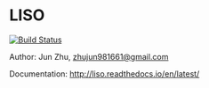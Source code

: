 # LISO

[![Build Status](https://travis-ci.org/zhujun98/liso.svg?branch=master)](https://travis-ci.org/zhujun98/liso)

Author: Jun Zhu, zhujun981661@gmail.com

Documentation: http://liso.readthedocs.io/en/latest/
